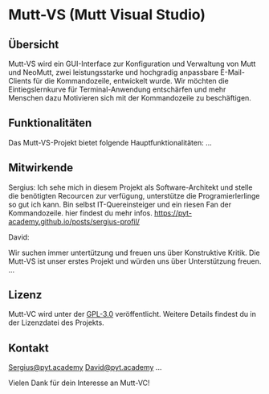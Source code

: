 # Mutt-VS (Mutt Visual Studio)

## Übersicht

Mutt-VS wird ein GUI-Interface zur Konfiguration und Verwaltung von Mutt und NeoMutt, zwei leistungsstarke und hochgradig anpassbare E-Mail-Clients für die Kommandozeile, entwickelt wurde. Wir möchten die Eintiegslernkurve für Terminal-Anwendung entschärfen und mehr Menschen dazu Motivieren sich mit der Kommandozeile zu beschäftigen. 

## Funktionalitäten

Das Mutt-VS-Projekt bietet folgende Hauptfunktionalitäten:
...

## Mitwirkende

Sergius: Ich sehe mich in diesem Projekt als Software-Architekt und stelle die benötigten Recourcen zur verfügung, unterstütze die Programierlerlinge so gut ich kann. Bin selbst IT-Quereinsteiger und ein riesen Fan der Kommandozeile. hier findest du mehr infos. https://pyt-academy.github.io/posts/sergius-profil/

David:

Wir suchen immer untertützung und freuen uns über Konstruktive Kritik. Die Mutt-VS ist unser erstes Projekt und würden uns über Unterstützung freuen. 
...

## Lizenz

Mutt-VC wird unter der [GPL-3.0](https://opensource.org/license/gpl-3-0/) veröffentlicht. Weitere Details findest du in der Lizenzdatei des Projekts.

## Kontakt

Sergius@pyt.academy
David@pyt.academy
...

Vielen Dank für dein Interesse an Mutt-VC!
